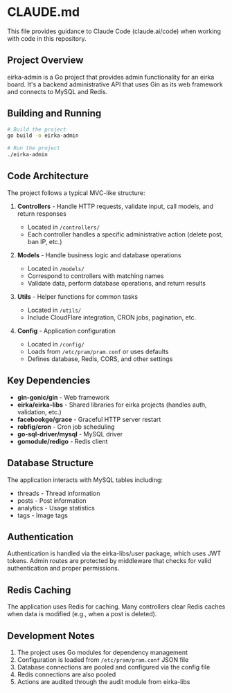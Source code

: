 # CLAUDE.md

This file provides guidance to Claude Code (claude.ai/code) when working with code in this repository.

## Project Overview

eirka-admin is a Go project that provides admin functionality for an eirka board. It's a backend administrative API that uses Gin as its web framework and connects to MySQL and Redis.

## Building and Running

```bash
# Build the project
go build -o eirka-admin

# Run the project
./eirka-admin
```

## Code Architecture

The project follows a typical MVC-like structure:

1. **Controllers** - Handle HTTP requests, validate input, call models, and return responses
   - Located in `/controllers/`
   - Each controller handles a specific administrative action (delete post, ban IP, etc.)

2. **Models** - Handle business logic and database operations
   - Located in `/models/`
   - Correspond to controllers with matching names
   - Validate data, perform database operations, and return results

3. **Utils** - Helper functions for common tasks
   - Located in `/utils/`
   - Include CloudFlare integration, CRON jobs, pagination, etc.

4. **Config** - Application configuration
   - Located in `/config/`
   - Loads from `/etc/pram/pram.conf` or uses defaults
   - Defines database, Redis, CORS, and other settings

## Key Dependencies

- **gin-gonic/gin** - Web framework
- **eirka/eirka-libs** - Shared libraries for eirka projects (handles auth, validation, etc.)
- **facebookgo/grace** - Graceful HTTP server restart
- **robfig/cron** - Cron job scheduling
- **go-sql-driver/mysql** - MySQL driver
- **gomodule/redigo** - Redis client

## Database Structure

The application interacts with MySQL tables including:
- threads - Thread information
- posts - Post information
- analytics - Usage statistics
- tags - Image tags

## Authentication

Authentication is handled via the eirka-libs/user package, which uses JWT tokens. Admin routes are protected by middleware that checks for valid authentication and proper permissions.

## Redis Caching

The application uses Redis for caching. Many controllers clear Redis caches when data is modified (e.g., when a post is deleted).

## Development Notes

1. The project uses Go modules for dependency management
2. Configuration is loaded from `/etc/pram/pram.conf` JSON file
3. Database connections are pooled and configured via the config file
4. Redis connections are also pooled
5. Actions are audited through the audit module from eirka-libs